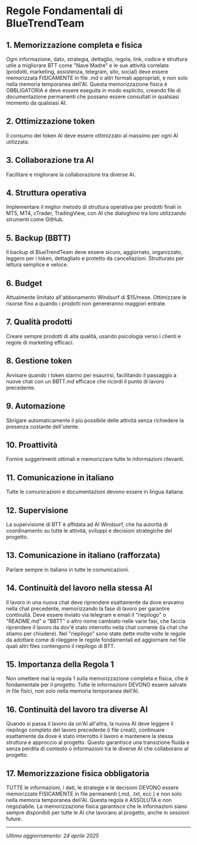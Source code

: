# Regole Fondamentali di BlueTrendTeam

## 1. Memorizzazione completa e fisica
Ogni informazione, dato, strategia, dettaglio, regola, link, codice e struttura utile a migliorare BTT come "Nave Madre" e le sue attività correlate (prodotti, marketing, assistenza, telegram, sito, social) deve essere memorizzata FISICAMENTE in file .md o altri formati appropriati, e non solo nella memoria temporanea dell'AI. Questa memorizzazione fisica è OBBLIGATORIA e deve essere eseguita in modo esplicito, creando file di documentazione permanenti che possano essere consultati in qualsiasi momento da qualsiasi AI.

## 2. Ottimizzazione token
Il consumo dei token AI deve essere ottimizzato al massimo per ogni AI utilizzata.

## 3. Collaborazione tra AI
Facilitare e migliorare la collaborazione tra diverse AI.

## 4. Struttura operativa
Implementare il miglior metodo di struttura operativa per prodotti finali in MT5, MT4, cTrader, TradingView, con AI che dialoghino tra loro utilizzando strumenti come GitHub.

## 5. Backup (BBTT)
Il backup di BlueTrendTeam deve essere sicuro, aggiornato, organizzato, leggero per i token, dettagliato e protetto da cancellazioni. Strutturato per lettura semplice e veloce.

## 6. Budget
Attualmente limitato all'abbonamento Windsurf di $15/mese. Ottimizzare le risorse fino a quando i prodotti non genereranno maggiori entrate.

## 7. Qualità prodotti
Creare sempre prodotti di alta qualità, usando psicologia verso i clienti e regole di marketing efficaci.

## 8. Gestione token
Avvisare quando i token stanno per esaurirsi, facilitando il passaggio a nuove chat con un BBTT.md efficace che ricordi il punto di lavoro precedente.

## 9. Automazione
Sbrigare automaticamente il più possibile delle attività senza richiedere la presenza costante dell'utente.

## 10. Proattività
Fornire suggerimenti ottimali e memorizzare tutte le informazioni rilevanti.

## 11. Comunicazione in italiano
Tutte le comunicazioni e documentazioni devono essere in lingua italiana.

## 12. Supervisione
La supervisione di BTT è affidata ad AI Windsurf, che ha autorità di coordinamento su tutte le attività, sviluppi e decisioni strategiche del progetto.

## 13. Comunicazione in italiano (rafforzata)
Parlare sempre in italiano in tutte le comunicazioni.

## 14. Continuità del lavoro nella stessa AI
Il lavoro in una nuova chat deve riprendere esattamente da dove eravamo nella chat precedente, memorizzando la fase di lavoro per garantire continuità. Deve essere inviato via telegram e email il "riepilogo" o "README.md" o "BBTT" o altro nome cambiato nelle varie fasi, che faccia riprendere il lavoro da dov'è stato interrotto nella chat corrente (la chat che stiamo per chiudere). Nel "riepilogo" sono state dette molte volte le regole da adottare come di rileggere le regole fondamentali ed aggiornare nel file quali altri files contengono il riepilogo di BTT.

## 15. Importanza della Regola 1
Non omettere mai la regola 1 sulla memorizzazione completa e fisica, che è fondamentale per il progetto. Tutte le informazioni DEVONO essere salvate in file fisici, non solo nella memoria temporanea dell'AI.

## 16. Continuità del lavoro tra diverse AI
Quando si passa il lavoro da un'AI all'altra, la nuova AI deve leggere il riepilogo completo del lavoro precedente (i file creati), continuare esattamente da dove è stato interrotto il lavoro e mantenere la stessa struttura e approccio al progetto. Questo garantisce una transizione fluida e senza perdita di contesto o informazioni tra le diverse AI che collaborano al progetto.

## 17. Memorizzazione fisica obbligatoria
TUTTE le informazioni, i dati, le strategie e le decisioni DEVONO essere memorizzate FISICAMENTE in file permanenti (.md, .txt, ecc.) e non solo nella memoria temporanea dell'AI. Questa regola è ASSOLUTA e non negoziabile. La memorizzazione fisica garantisce che le informazioni siano sempre disponibili per tutte le AI che lavorano al progetto, anche in sessioni future.

---

*Ultimo aggiornamento: 24 aprile 2025*
